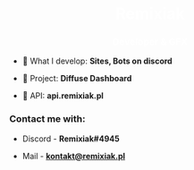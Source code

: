 <h1 align="center" style="color:white;">Remixiak</h1>
<h3 align="center" style="color:white;">Developer & GFX</h3>

- 🌱 What I develop: **Sites, Bots on discord**

- 🌱 Project: **Diffuse Dashboard**

- 🌱 API: **api.remixiak.pl**

<h3 align="left">Contact me with:</h3>

- Discord - **Remixiak#4945**

- Mail - **kontakt@remixiak.pl**
